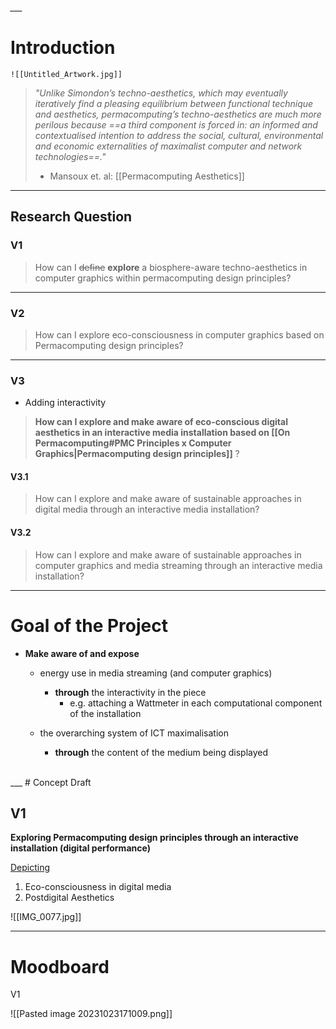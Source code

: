 *___*
# Introduction

	![[Untitled_Artwork.jpg]]

>*"Unlike Simondon’s techno-aesthetics, which may eventually iteratively find a pleasing equilibrium between functional technique and aesthetics, permacomputing’s techno-aesthetics are much more perilous because ==a third component is forced in: an informed and contextualised intention to address the social, cultural, environmental and economic externalities of maximalist computer and network technologies==."*
>- Mansoux et. al: [[Permacomputing Aesthetics]]

___
## Research Question

### V1

>How can I ~~define~~ **explore** a biosphere-aware techno-aesthetics in computer graphics within permacomputing design principles?

___
### V2

>How can I explore eco-consciousness in computer graphics based on Permacomputing design principles?

___
### V3

- Adding interactivity

>**How can I explore and make aware of eco-conscious digital aesthetics in an interactive media installation based on [[On Permacomputing#PMC Principles x Computer Graphics|Permacomputing design principles]]** ?


#### V3.1

>How can I explore and make aware of sustainable approaches in digital media through an interactive media installation?

#### V3.2

>How can I explore and make aware of sustainable approaches in computer graphics and media streaming through an interactive media installation?


___ 
# Goal of the Project

- **Make aware of and expose**

	- energy use in media streaming (and computer graphics)
		- **through** the interactivity in the piece
			- e.g. attaching a Wattmeter in each computational component of the installation 
		
	- the overarching system of ICT maximalisation
		- **through** the content of the medium being displayed
<br>
___
# Concept Draft 

## V1

**Exploring Permacomputing design principles through an interactive installation (digital performance)**

<u> Depicting </u>

1. Eco-consciousness in digital media
2. Postdigital Aesthetics

![[IMG_0077.jpg]]

___
# Moodboard

V1

![[Pasted image 20231023171009.png]]





